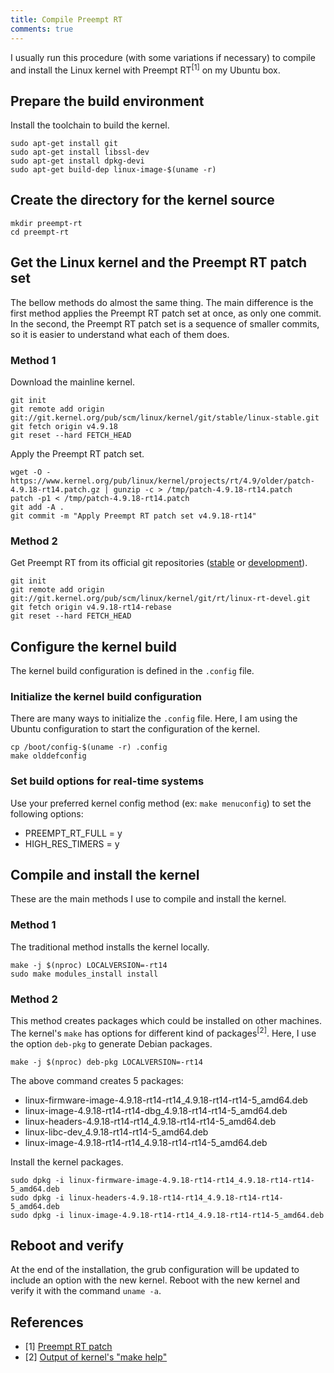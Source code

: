 ```yaml
---
title: Compile Preempt RT
comments: true
---
```


I usually run this procedure (with some variations if necessary) to compile and install the Linux kernel with Preempt RT<sup>[1]</sup> on my Ubuntu box.

## Prepare the build environment

Install the toolchain to build the kernel. 

```
sudo apt-get install git
sudo apt-get install libssl-dev
sudo apt-get install dpkg-devi
sudo apt-get build-dep linux-image-$(uname -r)
```

## Create the directory for the kernel source

```
mkdir preempt-rt
cd preempt-rt
```

## Get the Linux kernel and the Preempt RT patch set

The bellow methods do almost the same thing. The main difference is the first method applies the Preempt RT patch set at once, as only one commit. In the second, the Preempt RT patch set is a sequence of smaller commits, so it is easier to understand what each of them does.

### Method 1

Download the mainline kernel.
 
```
git init
git remote add origin git://git.kernel.org/pub/scm/linux/kernel/git/stable/linux-stable.git
git fetch origin v4.9.18
git reset --hard FETCH_HEAD
```

Apply the Preempt RT patch set.

```
wget -O - https://www.kernel.org/pub/linux/kernel/projects/rt/4.9/older/patch-4.9.18-rt14.patch.gz | gunzip -c > /tmp/patch-4.9.18-rt14.patch
patch -p1 < /tmp/patch-4.9.18-rt14.patch
git add -A .
git commit -m "Apply Preempt RT patch set v4.9.18-rt14"
```

### Method 2

Get Preempt RT from its official git repositories ([stable](https://git.kernel.org/pub/scm/linux/kernel/git/rt/linux-stable-rt.git) or [development](https://git.kernel.org/pub/scm/linux/kernel/git/rt/linux-rt-devel.git/)).

```
git init
git remote add origin git://git.kernel.org/pub/scm/linux/kernel/git/rt/linux-rt-devel.git
git fetch origin v4.9.18-rt14-rebase
git reset --hard FETCH_HEAD
```

## Configure the kernel build

The kernel build configuration is defined in the ```.config``` file.

### Initialize the kernel build configuration

There are many ways to initialize the ```.config``` file. Here, I am using the Ubuntu configuration to start the configuration of the kernel.

```
cp /boot/config-$(uname -r) .config
make olddefconfig
```

### Set build options for real-time systems

Use your preferred kernel config method (ex: ```make menuconfig```) to set the following options:

* PREEMPT_RT_FULL = y
* HIGH_RES_TIMERS = y

## Compile and install the kernel

These are the main methods I use to compile and install the kernel. 

### Method 1

The traditional method installs the kernel locally.

```
make -j $(nproc) LOCALVERSION=-rt14
sudo make modules_install install
```

### Method 2

This method creates packages which could be installed on other machines. The kernel's ```make``` has options for different kind of packages<sup>[2]</sup>. Here, I use the option ```deb-pkg``` to generate Debian packages.

```
make -j $(nproc) deb-pkg LOCALVERSION=-rt14
```

The above command creates 5 packages:

* linux-firmware-image-4.9.18-rt14-rt14_4.9.18-rt14-rt14-5_amd64.deb
* linux-image-4.9.18-rt14-rt14-dbg_4.9.18-rt14-rt14-5_amd64.deb
* linux-headers-4.9.18-rt14-rt14_4.9.18-rt14-rt14-5_amd64.deb
* linux-libc-dev_4.9.18-rt14-rt14-5_amd64.deb
* linux-image-4.9.18-rt14-rt14_4.9.18-rt14-rt14-5_amd64.deb

Install the kernel packages.

```
sudo dpkg -i linux-firmware-image-4.9.18-rt14-rt14_4.9.18-rt14-rt14-5_amd64.deb
sudo dpkg -i linux-headers-4.9.18-rt14-rt14_4.9.18-rt14-rt14-5_amd64.deb
sudo dpkg -i linux-image-4.9.18-rt14-rt14_4.9.18-rt14-rt14-5_amd64.deb
```

## Reboot and verify

At the end of the installation, the grub configuration will be updated to include an option with the new kernel. Reboot with the new kernel and verify it with the command ```uname -a```.

## References

* [1] [Preempt RT patch](https://rt.wiki.kernel.org/index.php/CONFIG_PREEMPT_RT_Patch)
* [2] [Output of kernel's "make help"](https://www.kernel.org/doc/makehelp.txt)
